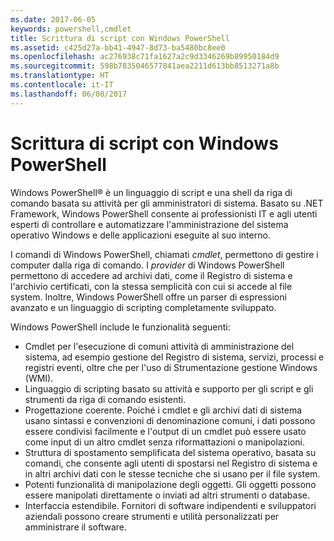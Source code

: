 ```yaml
---
ms.date: 2017-06-05
keywords: powershell,cmdlet
title: Scrittura di script con Windows PowerShell
ms.assetid: c425d27a-bb41-4947-8d73-ba5480bc8ee0
ms.openlocfilehash: ac276938c71fa1627a2c9d3346269b89950184d9
ms.sourcegitcommit: 598b7835046577841aea2211d613bb8513271a8b
ms.translationtype: HT
ms.contentlocale: it-IT
ms.lasthandoff: 06/08/2017
---
```

# <a name="scripting-with-windows-powershell"></a>Scrittura di script con Windows PowerShell

Windows PowerShell® è un linguaggio di script e una shell da riga di comando basata su attività per gli amministratori di sistema. Basato su .NET Framework, Windows PowerShell consente ai professionisti IT e agli utenti esperti di controllare e automatizzare l'amministrazione del sistema operativo Windows e delle applicazioni eseguite al suo interno.

I comandi di Windows PowerShell, chiamati *cmdlet*, permettono di gestire i computer dalla riga di comando. I *provider* di Windows PowerShell permettono di accedere ad archivi dati, come il Registro di sistema e l'archivio certificati, con la stessa semplicità con cui si accede al file system. Inoltre, Windows PowerShell offre un parser di espressioni avanzato e un linguaggio di scripting completamente sviluppato.

Windows PowerShell include le funzionalità seguenti:

-   Cmdlet per l'esecuzione di comuni attività di amministrazione del sistema, ad esempio gestione del Registro di sistema, servizi, processi e registri eventi, oltre che per l'uso di Strumentazione gestione Windows (WMI).
-   Linguaggio di scripting basato su attività e supporto per gli script e gli strumenti da riga di comando esistenti.
-   Progettazione coerente. Poiché i cmdlet e gli archivi dati di sistema usano sintassi e convenzioni di denominazione comuni, i dati possono essere condivisi facilmente e l'output di un cmdlet può essere usato come input di un altro cmdlet senza riformattazioni o manipolazioni.
-   Struttura di spostamento semplificata del sistema operativo, basata su comandi, che consente agli utenti di spostarsi nel Registro di sistema e in altri archivi dati con le stesse tecniche che si usano per il file system.
-   Potenti funzionalità di manipolazione degli oggetti. Gli oggetti possono essere manipolati direttamente o inviati ad altri strumenti o database.
-   Interfaccia estendibile. Fornitori di software indipendenti e sviluppatori aziendali possono creare strumenti e utilità personalizzati per amministrare il software.

